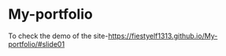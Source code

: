 # My-portfolio
 To check the demo of the site-https://fiestyelf1313.github.io/My-portfolio/#slide01
